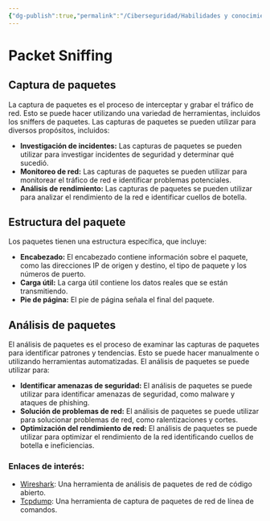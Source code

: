 ```yaml
---
{"dg-publish":true,"permalink":"/Ciberseguridad/Habilidades y conocimientos básicos/Ciclo de Red/03 Captura de paquetes/"}
---
```


# Packet Sniffing

## Captura de paquetes

La captura de paquetes es el proceso de interceptar y grabar el tráfico de red. Esto se puede hacer utilizando una variedad de herramientas, incluidos los sniffers de paquetes. Las capturas de paquetes se pueden utilizar para diversos propósitos, incluidos:

- **Investigación de incidentes:** Las capturas de paquetes se pueden utilizar para investigar incidentes de seguridad y determinar qué sucedió.
- **Monitoreo de red:** Las capturas de paquetes se pueden utilizar para monitorear el tráfico de red e identificar problemas potenciales.
- **Análisis de rendimiento:** Las capturas de paquetes se pueden utilizar para analizar el rendimiento de la red e identificar cuellos de botella.

## Estructura del paquete

Los paquetes tienen una estructura específica, que incluye:

- **Encabezado:** El encabezado contiene información sobre el paquete, como las direcciones IP de origen y destino, el tipo de paquete y los números de puerto.
- **Carga útil:** La carga útil contiene los datos reales que se están transmitiendo.
- **Pie de página:** El pie de página señala el final del paquete.

## Análisis de paquetes

El análisis de paquetes es el proceso de examinar las capturas de paquetes para identificar patrones y tendencias. Esto se puede hacer manualmente o utilizando herramientas automatizadas. El análisis de paquetes se puede utilizar para:

- **Identificar amenazas de seguridad:** El análisis de paquetes se puede utilizar para identificar amenazas de seguridad, como malware y ataques de phishing.
- **Solución de problemas de red:** El análisis de paquetes se puede utilizar para solucionar problemas de red, como ralentizaciones y cortes.
- **Optimización del rendimiento de red:** El análisis de paquetes se puede utilizar para optimizar el rendimiento de la red identificando cuellos de botella e ineficiencias.

### Enlaces de interés:

- [Wireshark](https://www.wireshark.org/): Una herramienta de análisis de paquetes de red de código abierto.
- [Tcpdump](https://www.tcpdump.org/): Una herramienta de captura de paquetes de red de línea de comandos.